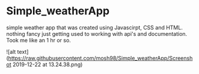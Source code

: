 # Simple_weatherApp
simple weather app that was created using Javascirpt, CSS and HTML.
nothing fancy just getting used to working with api's and documentation. Took me like an 1 hr or so.


![alt text](https://raw.githubusercontent.com/mosh98/Simple_weatherApp/Screenshot 2019-12-22 at 13.24.38.png)
